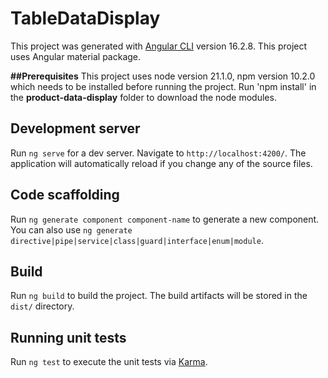 # TableDataDisplay

This project was generated with [Angular CLI](https://github.com/angular/angular-cli) version 16.2.8.
This project uses Angular material package.

**##Prerequisites**
This project uses node version 21.1.0, npm version 10.2.0 which needs to be installed before running the project.
Run 'npm install' in the **product-data-display** folder to download the node modules.

## Development server

Run `ng serve` for a dev server. Navigate to `http://localhost:4200/`. The application will automatically reload if you change any of the source files.

## Code scaffolding

Run `ng generate component component-name` to generate a new component. You can also use `ng generate directive|pipe|service|class|guard|interface|enum|module`.

## Build

Run `ng build` to build the project. The build artifacts will be stored in the `dist/` directory.

## Running unit tests

Run `ng test` to execute the unit tests via [Karma](https://karma-runner.github.io).
